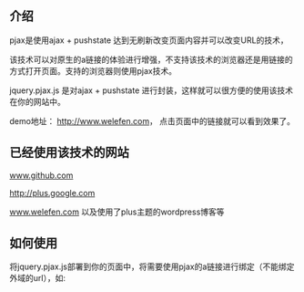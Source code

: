 ## 介绍
pjax是使用ajax + pushstate 达到无刷新改变页面内容并可以改变URL的技术，

该技术可以对原生的a链接的体验进行增强，不支持该技术的浏览器还是用链接的方式打开页面。支持的浏览器则使用pjax技术。

jquery.pjax.js 是对ajax + pushstate 进行封装，这样就可以很方便的使用该技术在你的网站中。

demo地址： <http://www.welefen.com>， 点击页面中的链接就可以看到效果了。

## 已经使用该技术的网站

www.github.com

http://plus.google.com

www.welefen.com 以及使用了plus主题的wordpress博客等

## 如何使用

将jquery.pjax.js部署到你的页面中，将需要使用pjax的a链接进行绑定（不能绑定外域的url），如:


```


```



